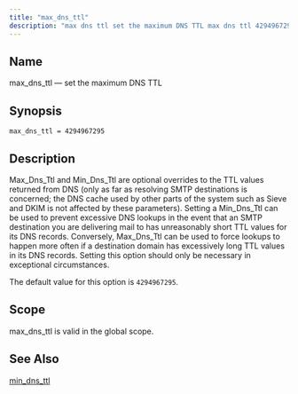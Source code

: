 ```yaml
---
title: "max_dns_ttl"
description: "max dns ttl set the maximum DNS TTL max dns ttl 4294967295 Max Dns Ttl and Min Dns Ttl are optional overrides to the TTL values returned from DNS only as far as resolving SMTP destinations is concerned the DNS cache used by other parts of the system such as..."
---
```


<a name="conf.ref.max_dns_ttl"></a> 
## Name

max_dns_ttl — set the maximum DNS TTL

## Synopsis

`max_dns_ttl = 4294967295`

<a name="idp10147728"></a> 
## Description

Max_Dns_Ttl and Min_Dns_Ttl are optional overrides to the TTL values returned from DNS (only as far as resolving SMTP destinations is concerned; the DNS cache used by other parts of the system such as Sieve and DKIM is not affected by these parameters). Setting a Min_Dns_Ttl can be used to prevent excessive DNS lookups in the event that an SMTP destination you are delivering mail to has unreasonably short TTL values for its DNS records. Conversely, Max_Dns_Ttl can be used to force lookups to happen more often if a destination domain has excessively long TTL values in its DNS records. Setting this option should only be necessary in exceptional circumstances.

The default value for this option is `4294967295`.

<a name="idp10150944"></a> 
## Scope

max_dns_ttl is valid in the global scope.

<a name="idp10152576"></a> 
## See Also

[min_dns_ttl](/momentum/3/3-reference/3-reference-conf-ref-min-dns-ttl)